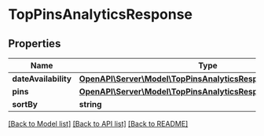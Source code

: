 # TopPinsAnalyticsResponse

## Properties
Name | Type | Description | Notes
------------ | ------------- | ------------- | -------------
**dateAvailability** | [**OpenAPI\Server\Model\TopPinsAnalyticsResponseDateAvailability**](TopPinsAnalyticsResponseDateAvailability.md) |  | [optional] 
**pins** | [**OpenAPI\Server\Model\TopPinsAnalyticsResponsePinsInner**](TopPinsAnalyticsResponsePinsInner.md) |  | [optional] 
**sortBy** | **string** |  | [optional] 

[[Back to Model list]](../README.md#documentation-for-models) [[Back to API list]](../README.md#documentation-for-api-endpoints) [[Back to README]](../README.md)


